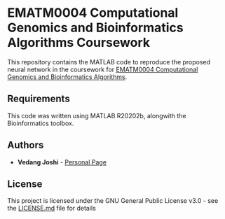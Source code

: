 # EMATM0004 Computational Genomics and Bioinformatics Algorithms Coursework

This repository contains the MATLAB code to reproduce the proposed neural network in the coursework for [EMATM0004 Computational Genomics and Bioinformatics Algorithms](https://www.bris.ac.uk/unit-programme-catalogue/UnitDetails.jsa?ayrCode=20%2F21&unitCode=EMATM0004). 

## Requirements
This code was written using MATLAB R20202b, alongwith the Bioinformatics toolbox. 

## Authors

* **Vedang Joshi**  - [Personal Page](https://vedang-joshi.github.io)

## License

This project is licensed under the GNU General Public License v3.0 - see the [LICENSE.md](LICENSE.md) file for details
